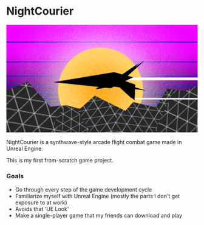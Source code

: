 # NightCourier

![](/docs/art/concept1.png)

NightCourier is a synthwave-style arcade flight combat game made in Unreal Engine.

This is my first from-scratch game project.

### Goals

- Go through every step of the game development cycle
- Familiarize myself with Unreal Engine (mostly the parts I don't get exposure to at work)
- Avoids that 'UE Look'
- Make a single-player game that my friends can download and play
